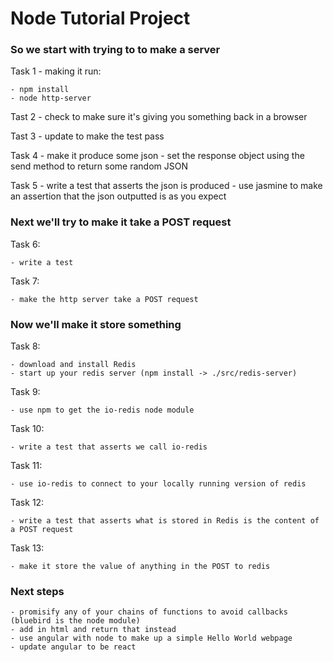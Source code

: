 # Node Tutorial Project

<h3>So we start with trying to to make a server</h3>

Task 1 - making it run:

    - npm install
    - node http-server

Tast 2 - check to make sure it's giving you something back in a browser

Tast 3 - update to make the test pass

Task 4 - make it produce some json
    - set the response object using the send method to return some random JSON

Task 5 - write a test that asserts the json is produced
    - use jasmine to make an assertion that the json outputted is as you expect



<h3>Next we'll try to make it take a POST request</h3>

Task 6:

    - write a test
    
Task 7:

    - make the http server take a POST request


<h3>Now we'll make it store something</h3>

Task 8:

    - download and install Redis
    - start up your redis server (npm install -> ./src/redis-server)

Task 9:

    - use npm to get the io-redis node module

Task 10:

    - write a test that asserts we call io-redis

Task 11:

    - use io-redis to connect to your locally running version of redis

Task 12:

    - write a test that asserts what is stored in Redis is the content of a POST request

Task 13:

    - make it store the value of anything in the POST to redis
    
<h3>Next steps</h3>

    - promisify any of your chains of functions to avoid callbacks (bluebird is the node module)
    - add in html and return that instead
    - use angular with node to make up a simple Hello World webpage
    - update angular to be react

    

